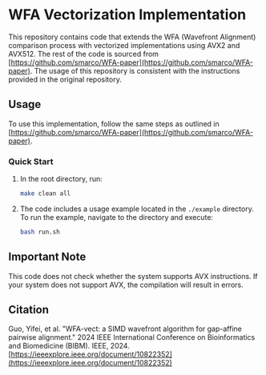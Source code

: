# WFA Vectorization Implementation

This repository contains code that extends the WFA (Wavefront Alignment) comparison process with vectorized implementations using AVX2 and AVX512. 
The rest of the code is sourced from [https://github.com/smarco/WFA-paper](https://github.com/smarco/WFA-paper). The usage of this repository is consistent with the instructions provided in the original repository.

## Usage

To use this implementation, follow the same steps as outlined in [https://github.com/smarco/WFA-paper](https://github.com/smarco/WFA-paper). 

### Quick Start

1. In the root directory, run:
   ```bash
   make clean all
   ```
2. The code includes a usage example located in the `./example` directory. To run the example, navigate to the directory and execute:
   ```bash
   bash run.sh
   ```

## Important Note

This code does not check whether the system supports AVX instructions. If your system does not support AVX, the compilation will result in errors.

## Citation
Guo, Yifei, et al. "WFA-vect: a SIMD wavefront algorithm for gap-affine pairwise alignment." 2024 IEEE International Conference on Bioinformatics and Biomedicine (BIBM). IEEE, 2024. [https://ieeexplore.ieee.org/document/10822352](https://ieeexplore.ieee.org/document/10822352)
